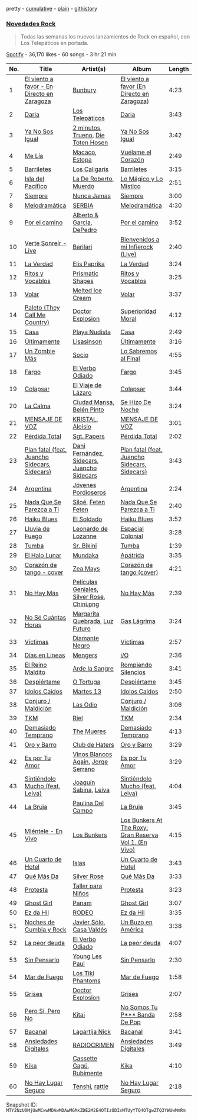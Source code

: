 pretty - [cumulative](/playlists/cumulative/37i9dQZF1DX1MT1Ubz4wvO.md) - [plain](/playlists/plain/37i9dQZF1DX1MT1Ubz4wvO) - [githistory](https://github.githistory.xyz/mackorone/spotify-playlist-archive/blob/main/playlists/plain/37i9dQZF1DX1MT1Ubz4wvO)

### [Novedades Rock](https://open.spotify.com/playlist/37i9dQZF1DX1MT1Ubz4wvO)

> Todas las semanas los nuevos lanzamientos de Rock en español, con Los Telepáticos en portada.

[Spotify](https://open.spotify.com/user/spotify) - 36,170 likes - 60 songs - 3 hr 21 min

| No. | Title | Artist(s) | Album | Length |
|---|---|---|---|---|
| 1 | [El viento a favor \- En Directo en Zaragoza](https://open.spotify.com/track/1dsLpgULd733iJQ12n7IuM) | [Bunbury](https://open.spotify.com/artist/4uqzzJg3ww5eH7IgGV7DMT) | [El viento a favor \(En Directo en Zaragoza\)](https://open.spotify.com/album/2mWdiuozlPrfLqzAD1wN0E) | 4:23 |
| 2 | [Daria](https://open.spotify.com/track/1N5gxXUVDRx7SIr6xN47zL) | [Los Telepáticos](https://open.spotify.com/artist/0cMwHZkCdMDnQDuWBkhMqS) | [Daria](https://open.spotify.com/album/6X6iitQfdcFj9dBmOjfGEy) | 3:43 |
| 3 | [Ya No Sos Igual](https://open.spotify.com/track/39fgFkCOgbTd4QfahwsPPT) | [2 minutos](https://open.spotify.com/artist/5sASmkskUJsvYDSYKRkkYd), [Trueno](https://open.spotify.com/artist/2x7PC78TmgqpEIjaGAZ0Oz), [Die Toten Hosen](https://open.spotify.com/artist/2F8GvYuY0lfZNYu45dY6gJ) | [Ya No Sos Igual](https://open.spotify.com/album/0yTm9bRv0Ui1Q0iZoLqAWH) | 3:42 |
| 4 | [Me Lía](https://open.spotify.com/track/2OXNx6DFEiOu9lAfuP1M2H) | [Macaco](https://open.spotify.com/artist/7mUBMaZW1MXGswaneb0JTT), [Estopa](https://open.spotify.com/artist/5ZqnEfVdEGmoPxtELhN7ai) | [Vuélame el Corazón](https://open.spotify.com/album/0B8yGjETSTqrg08Nmrqn5j) | 2:49 |
| 5 | [Barriletes](https://open.spotify.com/track/1CGwvbAaaBqX9Z3DxGrjvP) | [Los Caligaris](https://open.spotify.com/artist/13wFTN72PGSUxzEHJP5Ljs) | [Barriletes](https://open.spotify.com/album/22eTHBLRce3mCh6n5wDuOE) | 3:15 |
| 6 | [Isla del Pacífico](https://open.spotify.com/track/5oOpcWXnLzrPzPCk1upLUw) | [La De Roberto](https://open.spotify.com/artist/6RtpeKo8M8Ma1sADlQgI3U), [Muerdo](https://open.spotify.com/artist/3Tn4gmQQde9am94ntk2NBq) | [Lo Mágico y Lo Místico](https://open.spotify.com/album/4Geye3gQ4G8rz5LTkWCHcL) | 2:51 |
| 7 | [Siempre](https://open.spotify.com/track/5Us6D8zZi4sc4yoVnHmyOs) | [Nunca Jamas](https://open.spotify.com/artist/5MgEV0h2E4COzAXi2BtQE7) | [Siempre](https://open.spotify.com/album/0KcJthmXxKy5WQXOKpEujs) | 3:00 |
| 8 | [Melodramática](https://open.spotify.com/track/4e1OGHYFnVowWFkooMEITy) | [SERBIA](https://open.spotify.com/artist/3ygIl3frs6gQCo1f0AGnRj) | [Melodramática](https://open.spotify.com/album/6z8ejwfGzRxuDNCBdMSPiV) | 4:30 |
| 9 | [Por el camino](https://open.spotify.com/track/1PZPOPImM68gYe0KtyxtEY) | [Alberto & Garcia](https://open.spotify.com/artist/5BKyujkSrDiZtHyRGtVJx6), [DePedro](https://open.spotify.com/artist/3wpNKcE7grYUIRKCMpmBOb) | [Por el camino](https://open.spotify.com/album/6xaiCb2kF2gjQPuTFvFAfm) | 3:52 |
| 10 | [Verte Sonreír \- Live](https://open.spotify.com/track/3vSdoyw3uJat0JdEdMlcOT) | [Barilari](https://open.spotify.com/artist/0bEinswrM8NYuppKnMljIg) | [Bienvenidos a mi Infierock \(Live\)](https://open.spotify.com/album/7nVwIxq2WZeClD20hhAJxf) | 2:40 |
| 11 | [La Verdad](https://open.spotify.com/track/41e6XAUwzXXu9CcKqYtOoa) | [Elis Paprika](https://open.spotify.com/artist/7LVz7xRg5YcXb6bD5JZRtk) | [La Verdad](https://open.spotify.com/album/5liRXIIe5NXzgqR1c1qvjn) | 3:24 |
| 12 | [Ritos y Vocablos](https://open.spotify.com/track/48kWcJuMOcekeHKAAQdLOB) | [Prismatic Shapes](https://open.spotify.com/artist/17HimzcvF4HNWP8YqBRu8q) | [Ritos y Vocablos](https://open.spotify.com/album/0N57x759R2e88Gfe03YjSE) | 3:25 |
| 13 | [Volar](https://open.spotify.com/track/2puktvs1Njxles6yfsIYYd) | [Melted Ice Cream](https://open.spotify.com/artist/5sM0rohMauU34KstMcmrw9) | [Volar](https://open.spotify.com/album/1YmQOZOKTPoXbQYLUunhpq) | 3:37 |
| 14 | [Paleto \(They Call Me Country\)](https://open.spotify.com/track/2FWLNl5qhjFW2O3JUYl90Q) | [Doctor Explosion](https://open.spotify.com/artist/2VzZ1D51z8PEXsAgAwlQ3q) | [Superioridad Moral](https://open.spotify.com/album/2EhD9TMKlvtlPzYwGN8bKC) | 4:12 |
| 15 | [Casa](https://open.spotify.com/track/1m5Wbcikf7FVuXTMsMqhPQ) | [Playa Nudista](https://open.spotify.com/artist/5z3Yr06HtJ5NUAp9wp7vn3) | [Casa](https://open.spotify.com/album/7JU6sPEXRMbMxPg2iIq0h9) | 2:49 |
| 16 | [Últimamente](https://open.spotify.com/track/2wZQygYAD6YFl6iofljurK) | [Lisasinson](https://open.spotify.com/artist/0bvq2O2MrIINNOJTVuqQ32) | [Últimamente](https://open.spotify.com/album/7B3paj3NcXjFjJoyOsvi6L) | 3:16 |
| 17 | [Un Zombie Más](https://open.spotify.com/track/1opUttZF93DDvTIYHm7Tsl) | [Socio](https://open.spotify.com/artist/4C7oQCCnEm59KXmNDx8w1l) | [Lo Sabremos al Final](https://open.spotify.com/album/0lkCuZvVL8E2XkPlUY6pYI) | 4:55 |
| 18 | [Fargo](https://open.spotify.com/track/4HmbpWKp9huVfjvAcKpMKH) | [El Verbo Odiado](https://open.spotify.com/artist/3BzLOWDqacG7i8N9SPYjVB) | [Fargo](https://open.spotify.com/album/30u2x7ygTyOQyLsfRcoYvo) | 3:45 |
| 19 | [Colapsar](https://open.spotify.com/track/0nVp9wqpb2MaxEUuWthze4) | [El Viaje de Lázaro](https://open.spotify.com/artist/5BaL7UhFbZfIv7FzOD9so0) | [Colapsar](https://open.spotify.com/album/4swutgwlhHi3qGyW5T6KwT) | 3:44 |
| 20 | [La Calma](https://open.spotify.com/track/5Vqs61DqWdRCQc0wTYdBdU) | [Ciudad Mansa](https://open.spotify.com/artist/095uXu0mnumMlq9upurkX2), [Belén Pinto](https://open.spotify.com/artist/1FdVRVST1aCTJxFv2r0DTr) | [Se Hizo De Noche](https://open.spotify.com/album/1rCFKnKPOhco2iSZ1qDWzj) | 3:24 |
| 21 | [MENSAJE DE VOZ](https://open.spotify.com/track/6FZOY8gjEJW5VRPpUqYXkR) | [KRISTAL](https://open.spotify.com/artist/7AZMHZVrYudHtNLQbXdJ7e), [Aloisio](https://open.spotify.com/artist/5kY3nTdGsS4deOS46Auy6U) | [MENSAJE DE VOZ](https://open.spotify.com/album/0IXzZy7CSNEMgD5m4QADat) | 3:01 |
| 22 | [Pérdida Total](https://open.spotify.com/track/5s3kNxzdeToeSTInn6W3gv) | [Sgt\. Papers](https://open.spotify.com/artist/76aFiLtqQ3kqvPxLe3D8ri) | [Pérdida Total](https://open.spotify.com/album/6iqpVpx4BBqxjoXQDtlZ46) | 2:02 |
| 23 | [Plan fatal \(feat\. Juancho Sidecars, Sidecars\)](https://open.spotify.com/track/3WJYbZVCqG5EygdjCiBLmh) | [Dani Fernández](https://open.spotify.com/artist/0CVOcYvRcSvOXyuR4YGKaC), [Sidecars](https://open.spotify.com/artist/1OxGzd3ks0V8CVWtXT1VMj), [Juancho Sidecars](https://open.spotify.com/artist/0SbrR0n1dENC05Dg3Wt5wH) | [Plan fatal \(feat\. Juancho Sidecars, Sidecars\)](https://open.spotify.com/album/4SADYirwzSPh8Z0vtot42I) | 3:43 |
| 24 | [Argentina](https://open.spotify.com/track/4DCW7zZP2ftq93hGayOnsS) | [Jóvenes Pordioseros](https://open.spotify.com/artist/6UYYp6Xo2NHP7AxNnR0rn4) | [Argentina](https://open.spotify.com/album/64Mpu3td2ehyqwmaeBK2ga) | 2:24 |
| 25 | [Nada Que Se Parezca a Ti](https://open.spotify.com/track/2Yr8fLDVSe7yrY0tHaCX8x) | [Siloé](https://open.spotify.com/artist/5q3atpVIFpXkHlcOKyK0H4), [Feten Feten](https://open.spotify.com/artist/2jA6wEXprTZysvomP2krp8) | [Nada Que Se Parezca a Ti](https://open.spotify.com/album/0jYl7bXQdGVudO9HC4uEU8) | 2:40 |
| 26 | [Haiku Blues](https://open.spotify.com/track/4yk1YZZS2xrwLplGFH4sJ6) | [El Soldado](https://open.spotify.com/artist/0CFMR3ZXAZ591sp0z2Hwjp) | [Haiku Blues](https://open.spotify.com/album/5heERi5YGvw1L3c9y1DAxp) | 3:52 |
| 27 | [Lluvia de Fuego](https://open.spotify.com/track/3K5lHYle0iEb1z7f0Gzv20) | [Leonardo de Lozanne](https://open.spotify.com/artist/0tJ0fqnovf6ASEO0Qyr03N) | [Espacial Colonial](https://open.spotify.com/album/65qqQlGWDG9i2fFp84NAne) | 3:28 |
| 28 | [Tumba](https://open.spotify.com/track/4VL647LmZOJckslbW7CTiT) | [Sr\. Bikini](https://open.spotify.com/artist/1BtFs6l5AAFQ8FV5SHiz1J) | [Tumba](https://open.spotify.com/album/5kR1gpCFRDFFRLMuvDm42O) | 1:39 |
| 29 | [El Halo Lunar](https://open.spotify.com/track/2g3HuMHAtms7sRiGDOTkIC) | [Mundaka](https://open.spotify.com/artist/2EqDkbBPD2fLa06Saei9je) | [Apátrida](https://open.spotify.com/album/7uniuiMExWVU1CAPkBu0DE) | 3:35 |
| 30 | [Corazón de tango \- cover](https://open.spotify.com/track/4hqIgY5ELceLlMuyBgwgdP) | [Zea Mays](https://open.spotify.com/artist/00NQwUnyEhXRMG7i0N5UIv) | [Corazón de tango \(cover\)](https://open.spotify.com/album/0TRJgI98j2ID348zbRDy70) | 4:21 |
| 31 | [No Hay Más](https://open.spotify.com/track/0KUtLZlufE6fCFMkz1m4mS) | [Películas Geniales](https://open.spotify.com/artist/6TdUG7ecoZQ4y87MO9410f), [Silver Rose](https://open.spotify.com/artist/2JGwyKMo0j1SIbEcbA0QBP), [Chini.png](https://open.spotify.com/artist/2rV1GKAvHpXO40w4lLhplz) | [No Hay Más](https://open.spotify.com/album/4Llq0EXs525rVvENrZnvaZ) | 2:39 |
| 32 | [No Sé Cuántas Horas](https://open.spotify.com/track/1mJ4AuqJ3PKg8oQ2Qvzixi) | [Margarita Quebrada](https://open.spotify.com/artist/5aPDMwix2ydu77sgQ89SUi), [Luz Futuro](https://open.spotify.com/artist/3BaSeTuHgL69zvtazv2XvA) | [Gas Lágrima](https://open.spotify.com/album/3bdBbMDmG7iwhRVCezrw3b) | 3:24 |
| 33 | [Víctimas](https://open.spotify.com/track/0EZOD1EWE9WXMl2T6J9U3t) | [Diamante Negro](https://open.spotify.com/artist/51WUBWxuW4MAoBwuYraA4v) | [Víctimas](https://open.spotify.com/album/3eSOdeA6ycYGOdJRRxxe7r) | 2:57 |
| 34 | [Días en Líneas](https://open.spotify.com/track/5WpopV2vg0IUMJSvMK0QWI) | [Mengers](https://open.spotify.com/artist/2VbAt1al6lMiIM04IFZ90n) | [i/O](https://open.spotify.com/album/049Ce5l3IGtVIYsHiwqA70) | 2:36 |
| 35 | [El Reino Maldito](https://open.spotify.com/track/4BShosa8C3Xwo1XwX4TyIJ) | [Arde la Sangre](https://open.spotify.com/artist/0ygnmKrobIE3eHiDCQyTpm) | [Rompiendo Silencios](https://open.spotify.com/album/12Qg4nfW9ZrSRlXo4PdztT) | 3:41 |
| 36 | [Despiértame](https://open.spotify.com/track/5mLWU71Qwb0QTNdbgTlMJr) | [O Tortuga](https://open.spotify.com/artist/3mcduWnWZYTdZm0w2fuvhK) | [Despiértame](https://open.spotify.com/album/20GQd8n1lRT9GEOvPVwuIo) | 3:45 |
| 37 | [Idolos Caídos](https://open.spotify.com/track/0ibNGr3XiHcVV5mJd1tuib) | [Martes 13](https://open.spotify.com/artist/4yQad4h1S2VKZbiEYlnFKy) | [Idolos Caídos](https://open.spotify.com/album/2jS2IzVRyghflxNfjJxPLi) | 2:50 |
| 38 | [Conjuro / Maldición](https://open.spotify.com/track/0Izo3yUz7Dss9k2cMQqIgS) | [Las Odio](https://open.spotify.com/artist/7fpWlfolzAkqmxhUeAoyab) | [Conjuro / Maldición](https://open.spotify.com/album/22Ht1CmDqMzw9ugPmc571t) | 3:06 |
| 39 | [TKM](https://open.spotify.com/track/3IojTR6Zm6U9hnToRnW55L) | [Riel](https://open.spotify.com/artist/4ys8P86LOOHUoO954p2Ciu) | [TKM](https://open.spotify.com/album/2Qi4p3mBPmfTSyx6bCAEEX) | 2:34 |
| 40 | [Demasiado Temprano](https://open.spotify.com/track/6J5PbXqp191w9PchYf7vKj) | [The Mueres](https://open.spotify.com/artist/52PiUqZXj1ZaMZliejTjpI) | [Demasiado Temprano](https://open.spotify.com/album/1kvv6forI4ZjSqok3lPWGW) | 4:13 |
| 41 | [Oro y Barro](https://open.spotify.com/track/3n3nEclXD69K27BqpqjXHB) | [Club de Haters](https://open.spotify.com/artist/5ViQWU29kpydoCB1UPAvRC) | [Oro y Barro](https://open.spotify.com/album/15txAv95srdrDAPnK1Clcc) | 3:29 |
| 42 | [Es por Tu Amor](https://open.spotify.com/track/64VidmkVeFNpMwyfxq0kxI) | [Vinos Blancos Again](https://open.spotify.com/artist/19tVChrHV8GU0vTlJXTrF5), [Jorge Serrano](https://open.spotify.com/artist/0MKZAy5tWkpbK7elkCZRLF) | [Es por Tu Amor](https://open.spotify.com/album/5WqIo4jcRwy37uPHUgarlM) | 3:29 |
| 43 | [Sintiéndolo Mucho \(feat\. Leiva\)](https://open.spotify.com/track/4fe2YUvzu5oGWJz3FPyvDE) | [Joaquín Sabina](https://open.spotify.com/artist/4aeIWo5CMF1uRmqgJdwkZW), [Leiva](https://open.spotify.com/artist/5Hsv8dUHHOdnn72q4XIVz7) | [Sintiéndolo Mucho \(feat\. Leiva\)](https://open.spotify.com/album/3bZgGd7L26rA44M7ppFSyi) | 4:04 |
| 44 | [La Bruja](https://open.spotify.com/track/1xEegNpwiCLVredTcyJ4sj) | [Paulina Del Campo](https://open.spotify.com/artist/43QA7bAAIZZHlwwZvctCUt) | [La Bruja](https://open.spotify.com/album/5Z4EYnTJp3voZ3WJfGC4qN) | 3:45 |
| 45 | [Miéntele \- En Vivo](https://open.spotify.com/track/3CLkbgXgQSb7WY70XQdlYv) | [Los Bunkers](https://open.spotify.com/artist/3RTAXX6KGdljBsOIupyZgT) | [Los Bunkers At The Roxy: Gran Reserva Vol 1\. \(En Vivo\)](https://open.spotify.com/album/26KA0gowxBO1EWEa3NuELa) | 4:15 |
| 46 | [Un Cuarto de Hotel](https://open.spotify.com/track/3FRKxe2kayIDKjIlQUEL4a) | [Islas](https://open.spotify.com/artist/0Ey9sUJ5fIAchqOFifarhX) | [Un Cuarto de Hotel](https://open.spotify.com/album/1JJVHhZH5wlMRAs1E7TdRY) | 3:43 |
| 47 | [Qué Más Da](https://open.spotify.com/track/7GYl5XD9z5bTzy3N1eMhSW) | [Silver Rose](https://open.spotify.com/artist/2JGwyKMo0j1SIbEcbA0QBP) | [Qué Más Da](https://open.spotify.com/album/3J29o0RlG0m7yQ08yXC2gr) | 3:33 |
| 48 | [Protesta](https://open.spotify.com/track/5E2Ue0uURECbbZB6IW11A3) | [Taller para Niños](https://open.spotify.com/artist/4AHgsY0GJKLwzLa4xmIFDn) | [Protesta](https://open.spotify.com/album/0bY5CZgYHud6rAGoBWDlH8) | 3:23 |
| 49 | [Ghost Girl](https://open.spotify.com/track/03v4wKaSwKoyZZdWLP22IU) | [Panam](https://open.spotify.com/artist/3L8P34V413iec86iTJpJND) | [Ghost Girl](https://open.spotify.com/album/7B5bTawH7gQfJYPk344xC0) | 3:07 |
| 50 | [Ez da Hil](https://open.spotify.com/track/7v58Mfw1W9QMGE7oYic6sF) | [RODEO](https://open.spotify.com/artist/1g3ajXwXHXa0iGFZCnzSfJ) | [Ez da Hil](https://open.spotify.com/album/0flyweVwHL6yTjj3cclq7B) | 3:35 |
| 51 | [Noches de Cumbia y Rock](https://open.spotify.com/track/0dAuo4OAOnq6SBadj6ONrh) | [Javier Sólo](https://open.spotify.com/artist/2rPLx3GznmaTtZ0W7y0GEy), [Casa Valdés](https://open.spotify.com/artist/4W9SOjwZVi72U7cc6odcuJ) | [Un Buzo en América](https://open.spotify.com/album/5PapgopCqJAcM9CL44mjAG) | 3:38 |
| 52 | [La peor deuda](https://open.spotify.com/track/3eVuKZuSLUzosLxnpczsTB) | [El Verbo Odiado](https://open.spotify.com/artist/3BzLOWDqacG7i8N9SPYjVB) | [La peor deuda](https://open.spotify.com/album/0QVqQsQIXoQvcDkZce9hY8) | 4:07 |
| 53 | [Sin Pensarlo](https://open.spotify.com/track/3lQf3pzgdXOgPdNtH6lsrD) | [Young Les Paul](https://open.spotify.com/artist/1AyiZM6osYi57jXniIVdRE) | [Sin Pensarlo](https://open.spotify.com/album/6FN8LgC1a8hUo8Cgh7tjTO) | 2:30 |
| 54 | [Mar de Fuego](https://open.spotify.com/track/7bXhJhfqdMQMiF0OorggAK) | [Los Tiki Phantoms](https://open.spotify.com/artist/4h2hLlCk6gQXMcrw4Z6ZYt) | [Mar de Fuego](https://open.spotify.com/album/5cRjspSS6U0laa46NUUQFl) | 1:58 |
| 55 | [Grises](https://open.spotify.com/track/31sFpgrA6UQf7qcHQDxwpP) | [Doctor Explosion](https://open.spotify.com/artist/2VzZ1D51z8PEXsAgAwlQ3q) | [Grises](https://open.spotify.com/album/3Wv1bIcdvDStfPT85eF8T8) | 2:07 |
| 56 | [Pero Sí, Pero No](https://open.spotify.com/track/1E5OhxNpZtPk098CsFHmS6) | [Kitai](https://open.spotify.com/artist/2TQyVG4JdI6hdRsOMEFOg4) | [No Somos Tu P\*\*\* Banda De Pop](https://open.spotify.com/album/5IHS1HXwuyr8ieo6NDooSp) | 2:58 |
| 57 | [Bacanal](https://open.spotify.com/track/0RQmzMAaZeVJGOWqNqHaEY) | [Lagartija Nick](https://open.spotify.com/artist/6Ipe0i7N3mneCjxpkNifri) | [Bacanal](https://open.spotify.com/album/5sAsofHRnDSLw0PZgnUX5S) | 3:41 |
| 58 | [Ansiedades Digitales](https://open.spotify.com/track/6tejyEE9MoIZMFboWjtUTG) | [RADIOCRIMEN](https://open.spotify.com/artist/6mA005uHpxR9wUsPYb79dK) | [Ansiedades Digitales](https://open.spotify.com/album/2Cd0bol67GMCdvY1mDu2Qv) | 3:49 |
| 59 | [Kika](https://open.spotify.com/track/7DJWmqMGzVGGVBIpA2pvcb) | [Cassette Gagú](https://open.spotify.com/artist/4GiDAPaQvLSTeLz9kgxXSZ), [Rubimente](https://open.spotify.com/artist/6qWEja87UtbBkkTQiLYJq4) | [Kika](https://open.spotify.com/album/6bzOWnP9OmdLBL7RKNF3RK) | 4:10 |
| 60 | [No Hay Lugar Seguro](https://open.spotify.com/track/6KFU7cQFv9a6Yd2FDvE2Q3) | [Tenshi](https://open.spotify.com/artist/2uQeXX2ga2kvnHeP81aI2Y), [rattle](https://open.spotify.com/artist/0aE4FTmTLshOQrQcWTW0GV) | [No Hay Lugar Seguro](https://open.spotify.com/album/181fWfjEdijQXE0CQJTXy6) | 2:18 |

Snapshot ID: `MTY2NzU0MjUwMCwwMDAwMDAwMGMxZDE2M2E4OTIzODIxMTUyYTQ4OTgwZTQ3YWUwMmRm`
